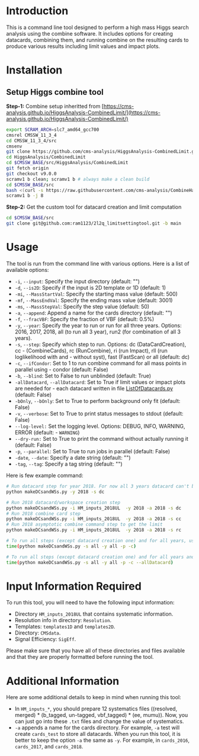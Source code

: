 # Introduction

This is a command line tool designed to perform a high mass Higgs search analysis using the combine software. It includes options for creating datacards, combining them, and running combine on the resulting cards to produce various results including limit values and impact plots.

# Installation

## Setup Higgs combine tool

**Step-1:** Combine setup inheritted from [https://cms-analysis.github.io/HiggsAnalysis-CombinedLimit/](https://cms-analysis.github.io/HiggsAnalysis-CombinedLimit/)

```bash
export SCRAM_ARCH=slc7_amd64_gcc700
cmsrel CMSSW_11_3_4
cd CMSSW_11_3_4/src
cmsenv
git clone https://github.com/cms-analysis/HiggsAnalysis-CombinedLimit.git HiggsAnalysis/CombinedLimit
cd HiggsAnalysis/CombinedLimit
cd $CMSSW_BASE/src/HiggsAnalysis/CombinedLimit
git fetch origin
git checkout v9.0.0
scramv1 b clean; scramv1 b # always make a clean build
cd $CMSSW_BASE/src
bash <(curl -s https://raw.githubusercontent.com/cms-analysis/CombineHarvester/main/CombineTools/scripts/sparse-checkout-ssh.sh)
scramv1 b -j 8
```

**Step-2:** Get the custom tool for datacard creation and limit computation

  ```bash
  cd $CMSSW_BASE/src
  git clone git@github.com:ram1123/2l2q_limitsettingtool.git -b main
  ```

# Usage

The tool is run from the command line with various options. Here is a list of available options:

- `-i`, `--input`: Specify the input directory (default: "")
- `-d`, `--is2D`: Specify if the input is 2D template or 1D (default: 1)
- `-mi`, `--MassStartVal`: Specify the starting mass value (default: 500)
- `-mf`, `--MassEndVal`: Specify the ending mass value (default: 3001)
- `-ms`, `--MassStepVal`: Specify the step value (default: 50)
- `-a`, `--append`: Append a name for the cards directory (default: "")
- `-f`, `--fracVBF`: Specify the fraction of VBF (default: 0.5%)
- `-y`, `--year`: Specify the year to run or run for all three years. Options: 2016, 2017, 2018, all (to run all 3 year), run2 (for combination of all 3 years).
- `-s`, `--step`: Specify which step to run. Options: dc (DataCardCreation), cc - (CombineCards), rc (RunCombine), ri (run Impact), rll (run loglikelihood with and - without syst), fast (FastScan) or all (default: dc)
- `-c`, `--ifCondor`: Set to 1 to run combine command for all mass points in parallel using - condor (default: False)
- `-b`, `--blind`: Set to False to run unblinded (default: True)
- `-allDatacard`, `--allDatacard`: Set to True if limit values or impact plots are needed for - each datacard written in file [ListOfDatacards.py](ListOfDatacards.py) (default: False)
- `-bOnly`, `--bOnly`: Set to True to perform background only fit (default: False)
- `-v`, `--verbose`: Set to True to print status messages to stdout (default: False)
- `--log-level:` Set the logging level. Options: DEBUG, INFO, WARNING, ERROR (default: - `WARNING`)
- `--dry-run:` Set to True to print the command without actually running it (default: False)
- `-p`, `--parallel`: Set to True to run jobs in parallel (default: False)
- `-date`, `--date`: Specify a date string (default: "")
- `-tag`, `--tag`: Specify a tag string (default: "")

Here is few example command:

```bash
# Run datacard step for year 2018. For now all 3 years datacard can't be created. There is some issue that need to be addressed
python makeDCsandWSs.py -y 2018 -s dc

# Run 2018 datacard/workspace creation step
python makeDCsandWSs.py -i HM_inputs_2018UL  -y 2018 -a 2018 -s dc
# Run 2018 combine card step
python makeDCsandWSs.py -i HM_inputs_2018UL  -y 2018 -a 2018 -s cc
# Run 2018 asymptotic combine command step to get the limit
python makeDCsandWSs.py -i HM_inputs_2018UL  -y 2018 -a 2018 -s rc

# To run all steps (except datacard creation one) and for all years, using condor (`-c`) and use parallel processing (`-p`) to submit the jobs
time(python makeDCsandWSs.py -s all -y all -p -c)

# To run all steps (except datacard creation one) and for all years and on all datacards specified in file `ListOfDatacards.py`, using condor (`-c`) and use parallel processing (`-p`) to submit the jobs
time(python makeDCsandWSs.py -s all -y all -p -c --allDatacard)
```

# Input Information Required

To run this tool, you will need to have the following input information:

- Directory `HM_inputs_2018UL` that contains systematic information.
- Resolution info in directory: `Resolution`.
- Templates: `templates1D` and `templates2D`.
- Directory: `CMSdata`.
- Signal Efficiency: `SigEff`.

Please make sure that you have all of these directories and files available and that they are properly formatted before running the tool.

# Additional Information

Here are some additional details to keep in mind when running this tool:

- In `HM_inputs_*`, you should prepare 12 systematics files ((resolved, merged) * (b_tagged, un-tagged, vbf_tagged) * (ee, mumu)). Now, you can just go into these `.txt` files and change the value of systematics.
- `-a` appends a name for the cards directory. For example, `-a` test will create `cards_test` to store all datacards. When you run this tool, it is better to keep the option `-a` the same as `-y`. For example, in `cards_2016`, `cards_2017`, and `cards_2018`.

